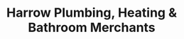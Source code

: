 ---
title: "Harrow Plumbing, Heating & Bathroom Merchants"
url: /harrow/harrow-plumbing-heating-und-bathroom-merchants/
shop: Allgemein
---